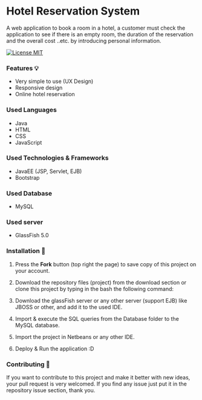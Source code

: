 # Hotel Reservation System
A web application to book a room in a hotel, a customer must check the application to see if there is an empty room, the duration of the reservation and the overall cost ..etc. by introducing personal information.

[![License MIT](https://img.shields.io/badge/license-MIT-blue.svg)](LICENSE)

### Features 💡
* Very simple to use (UX Design)
* Responsive design
* Online hotel reservation

### Used Languages
* Java
* HTML
* CSS
* JavaScript

### Used Technologies & Frameworks
* JavaEE (JSP, Servlet, EJB)
* Bootstrap

### Used Database
* MySQL

### Used server
* GlassFish 5.0

### Installation 🔌
1. Press the **Fork** button (top right the page) to save copy of this project on your account.
2. Download the repository files (project) from the download section or clone this project by typing in the bash the following command:

3. Download the glassFish server or any other server (support EJB) like JBOSS or other, and add it to the used IDE.
4. Import & execute the SQL queries from the Database folder to the MySQL database.
5. Import the project in Netbeans or any other IDE.
6. Deploy & Run the application :D

### Contributing 🔧
If you want to contribute to this project and make it better with new ideas, your pull request is very welcomed.
If you find any issue just put it in the repository issue section, thank you.
